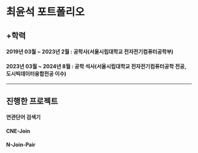 # **최윤석 포트폴리오**

## **+학력**
#### 2019년 03월 ~ 2023년 2월 : 공학사(서울시립대학교 전자전기컴퓨터공학부)
#### 2023년 03월 ~ 2024년 8월 : 공학 석사(서울시립대학교 전자전기컴퓨터공학 전공, 도시빅데이터융합전공 이수)

---

## **진행한 프로젝트**
#### 연관단어 검색기
#### CNE-Join
#### N-Join-Pair
